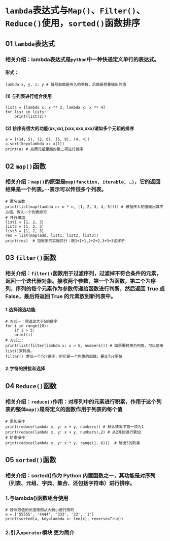 # `lambda`表达式与`Map()`、`Filter()`、`Reduce()`使用，`sorted()`函数排序
## 01 `lambda`表达式
### 相关介绍：lambda表达式是`python`中一种快递定义单行的表达式。
#### 形式：
    lambda x, y, z: y # 冒号前面是传入的参数，后面是想要输出的值
#### (1) 与列表进行组合使用
    lists = [lambda x: x ** 2, lambda x: x ** 4]
    for list in lists:
        print(list(2))
#### (2) 排序有很大的功能(xx,xx),(xxx,xxx,xxx)诸如多个元祖的排序
    a = [(14, 5), (2, 0), (5, 9), (4, 4)]
    a.sort(key=lambda x: x[1])
    print(a) # 按照元祖里面的第二项进行排序
## 02 `map()`函数
### 相关介绍：`map()`的原型是`map(function, iterable, …)`，它的返回结果是一个列表。···表示可以传很多个列表。
    # 匿名函数
    print(list(map(lambda n: n * n, [1, 2, 3, 4, 5]))) # 根据传入的值输出其平方值，传入一个列表即可
    # 并行相加
    list1 = [1, 2, 3]
    list2 = [1, 2, 3]
    list3 = [1, 2, 3]
    res = list(map(add, list1, list2, list3))
    print(res)  # 加很多的实施并行：既1+1+1,2+2+2,3+3+3这样子
## 03 `filter()`函数
### 相关介绍：`filter()`函数用于过滤序列，过滤掉不符合条件的元素，返回一个迭代器对象。接收两个参数，第一个为函数，第二个为序列，序列的每个元素作为参数传递给函数进行判断，然后返回 True 或 False，最后将返回 True 的元素放到新列表中。
#### 1.选择筛选功能
    # 方式一：筛选出大于5的数字
    for i in range(10):
        if i > 5:
        print(i)
    # 方式二:
    print(list(filter(lambda x: x > 5, numbers))) # 如果要转换为列表，可以使用 list()来转换。
    filter() 类似一个for循环，但它是一个内置的函数，要比for更快
#### 2.字符的拼接和选择
## 04 `Reduce()`函数
### 相关介绍：`reduce()`作用：对序列中的元素进行积累，作用于这个列表的整体`map()`是将定义的函数作用于列表的每个值
    # 累加操作
    print(reduce(lambda x, y: x + y, numbers)) # 默认情况下第一项为1
    print(reduce(lambda x, y: x + y, numbers),2) # 从2开始进行累加
    # 阶乘操作
    print(reduce(lambda x, y: x * y, range(1, 6)))  # 输出5的阶乘
## 05 `sorted()`函数
### 相关介绍：sorted()作为 Python 内置函数之一，其功能是对序列（列表、元组、字典、集合、还包括字符串）进行排序。
### 1.与lambda()函数组合使用
    # 按照取值的长度按照从大到小进行排列
    a = ['55555', '4444', '333', '22', '1']
    print(sorted(a, key=lambda x: len(x), reverse=True))
### 2.引入`operator`模块 更为简介
